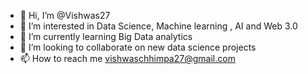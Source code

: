 - 👋 Hi, I’m @Vishwas27
- 👀 I’m interested in Data Science, Machine learning , AI and Web 3.0
- 🌱 I’m currently learning Big Data analytics
- 💞️ I’m looking to collaborate on new data science projects
- 📫 How to reach me vishwaschhimpa27@gmail.com

<!---
Vishwas27/Vishwas27 is a ✨ special ✨ repository because its `README.md` (this file) appears on your GitHub profile.
You can click the Preview link to take a look at your changes.
--->

